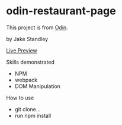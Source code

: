 # odin-restaurant-page

This project is from [Odin](https://www.theodinproject.com/paths/full-stack-ruby-on-rails/courses/javascript/lessons/restaurant-page).

by Jake Standley

[Live Preview](https://jstan811.github.io/odin-restaurant-page/)

Skills demonstrated
  - NPM
  - webpack
  - DOM Manipulation

How to use
  - git clone...
  - run npm install
